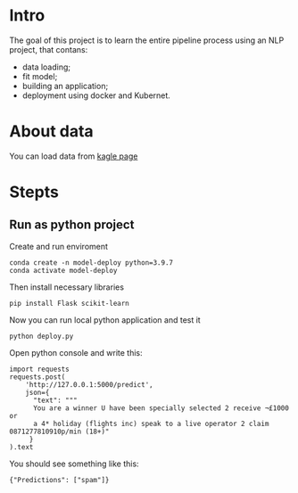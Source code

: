 # Intro

The goal of this project is to learn the entire pipeline process using an NLP project, that contans:
- data loading;
- fit model;
- building an application;
- deployment using docker and Kubernet.


# About data

You can load data from [kagle page](https://www.kaggle.com/datasets/team-ai/spam-text-message-classification?resource=download)

# Stepts

## Run as python project

Create and run enviroment

```
conda create -n model-deploy python=3.9.7
conda activate model-deploy
```

Then install necessary libraries
```
pip install Flask scikit-learn
```

Now you can run local python application and test it

```
python deploy.py
```
Open python console and write this:

```
import requests
requests.post(
    'http://127.0.0.1:5000/predict', 
    json={
      "text": """
      You are a winner U have been specially selected 2 receive ¬£1000 or
      a 4* holiday (flights inc) speak to a live operator 2 claim 0871277810910p/min (18+)"
     }
).text
```

You should see something like this:

```
{"Predictions": ["spam"]}
```
